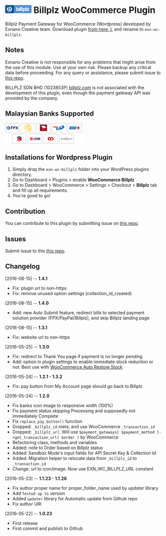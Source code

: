 <img src="https://raw.githubusercontent.com/abdusfauzi/exn-wc-billplz/master/assets/billplz-logo-64.png" height="26"> Billplz WooCommerce Plugin
=====================

Billplz Payment Gateway for WooCommerce (Wordpress) developed by Exnano Creative team. Download plugin [from here &#8681;](https://github.com/abdusfauzi/exn-wc-billplz/archive/master.zip) and rename to `exn-wc-billplz`.


Notes
-----
Exnano Creative is not responsible for any problems that might arise from the use of this module.
Use at your own risk. Please backup any critical data before proceeding. For any query or assistance, please submit issue to [this repo](https://github.com/abdusfauzi/exn-wc-billplz/issues).

BILLPLZ SDN BHD (1023853P) [billplz.com](https://www.billplz.com) is not associated with the development of this plugin, even though the payment gateway API was provided by the company.


Malaysian Banks Supported
-----
<img src="https://raw.githubusercontent.com/abdusfauzi/exn-wc-billplz/master/assets/billplz-banks.png" height="66" alt="FPX Banks">


Installations for Wordpress Plugin
-----------------------------
1. Simply drop the `exn-wc-billplz` folder into your WordPress plugins directory.
2. Go to Dashboard > Plugins > enable **WooCommerce Billplz**
3. Go to Dashboard > WooCommerce > Settings > Checkout > **Billplz** tab and fill up all requirements.
4. You're good to go!


Contribution
------------
You can contribute to this plugin by submitting issue on [this repo](https://github.com/abdusfauzi/exn-wc-billplz/issues).


Issues
------------
Submit issue to this [this repo](https://github.com/abdusfauzi/exn-wc-billplz/issues).


Changelog
------------
[2016-08-15] -- **1.4.1**
- Fix: plugin url to non-https
- Fix: remove unused option settings (collection_id_created)

[2016-08-15] -- **1.4.0**
- Add: new Auto Submit feature, redirect bills to selected payment solution provider (FPX/PayPal/Billplz), and skip Billplz landing page

[2016-08-15] -- **1.3.1**
- Fix: website url to non-https

[2016-05-25] -- **1.3.0**
- Fix: redirect to Thank You page if payment is no longer _pending_
- Add: option in plugin settings to enable immediate stock reduction or not. Best use with [WooCommerce Auto Restore Stock](https://wordpress.org/plugins/woocommerce-auto-restore-stock/)

[2016-05-24] -- **1.2.1 - 1.3.2**
- Fix: pay button from My Account page should go back to Billplz

[2016-05-24] -- **1.2.0**
- Fix banks icon image to responsive width (100%)
- Fix payment status skipping Processing and supposedly not immediately Complete
- Fix `replace_pay_button()` function
- Dropped: `_billplz_id` meta, and use WooCommerce `_transaction_id`
- Dropped: `_billplz_url`. Will use `$payment_gateways[ $payment_method ]->get_transaction_url( $order )` by WooCommerce
- Refactoring class, methods and variables
- Added: note to Order based on Billplz status
- Added: Sandbox Mode's input fields for API Secret Key & Collection Id
- Added: Migration helper to relocate data from `_billplz_id` to `_transaction_id`
- Change: url to icon/image. Now use EXN_WC_BILLPLZ_URL constant

[2016-05-23] -- **1.1.23 - 1.1.26**
- Fix author proper name for proper_folder_name used by updater library
- Add `Tested up to` version
- Added `updater` library for Automatic update from Github repo
- Fix author URI

[2016-05-22] -- **1.0.23**
- First release
- First commit and publish to Github
